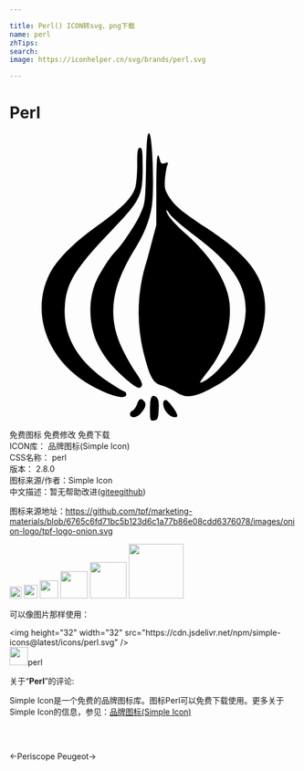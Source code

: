 ```yaml
---

title: Perl() ICON转svg、png下载
name: perl
zhTips: 
search: 
image: https://iconhelper.cn/svg/brands/perl.svg

---
```


# Perl  <small style="font-size: 60%;font-weight: 100"></small>

<div id="svg" class="svg-wrap">
<svg role="img" viewBox="0 0 24 24" xmlns="http://www.w3.org/2000/svg"><title>Perl icon</title><path d="M11.638 0c-.148 0-.207.689-.252 2.925-.058 2.86-.07 2.949-.51 3.914-.36.793-1.623 2.676-2.037 3.04-.373.328-1.183 1.56-1.58 2.401-.71 1.504-.659 3.52-.04 5.047.518 1.194 1.262 2.156 2.46 3.182.94.805 1.23.919 1.375.544.049-.128-.162-.572-.483-1.018-.313-.436-.843-1.362-1.178-2.059-1.382-2.926-.7-5.357.902-8.045.89-1.393 1.403-2.642 1.579-3.852.22-1.515.043-6.079-.236-6.079zm-.757 1.215c-.186 0-.228.26-.228 1.422 0 .782-.08 1.654-.177 1.938-.312.914-1.154 1.737-3.482 3.404-1.684 1.205-3.096 2.652-3.64 3.732-1.666 3.299-.195 7.311 3.42 9.333 1.613.902 2.966 1.253 2.966.768 0-.126-.054-.228-.121-.228s-.632-.332-1.254-.738c-2.69-1.755-3.947-3.927-3.747-6.482.15-1.91.873-3.08 3.796-6.135 2.522-2.636 2.69-2.97 2.693-5.304.001-1.42-.036-1.71-.226-1.71zm1.508.632c-.103.017-.14.905-.142 2.903l-.004 2.926-.744 2.812c-.83 2.54-.954 5.133-.345 7.725.558 2.202.796 2.638 1.567 2.857.343.098.89.355 1.216.572.736.49 1.395.435 2.715-.232 1.92-.97 3.209-2.222 4.067-3.953.745-1.648.856-3.71.068-5.35-.7-1.414-1.882-2.554-4.358-4.197-2.162-1.436-2.617-1.82-3.15-2.652-.322-.503-.369-.724-.308-1.444.04-.468.126-.978.192-1.134.101-.239.069-.268-.202-.182-.26.082-.34.027-.42-.286-.061-.245-.112-.372-.152-.365zm.714 4.586c.034-.007.135.113.252.306.144.237 1.022 1 1.952 1.697 2.888 2.189 5.27 4.378 4.087 8.2-.405 1.146-.99 2.07-1.963 3.098-.544.575-1.266 1.09-1.53 1.09-.047 0 .252-.43.664-.954 1.337-1.7 1.972-3.718 1.79-5.674-.168-1.796-1.557-3.975-3.753-5.89-.912-.796-1.518-1.536-1.512-1.846 0-.016.005-.025.013-.027zm-1.089 15.492c-.208-.006-.297.349-.297 1.121 0 .94.018.988.342.942.302-.042.347-.15.387-.899.032-.613-.019-.902-.183-1.039-.097-.08-.18-.123-.249-.125zm-1.052.28c-.124-.002-.226.14-.327.43-.085.245-.253.481-.373.527-.322.124-.264.55.075.55.162 0 .402-.109.534-.24.441-.442.579-.824.382-1.062-.111-.134-.206-.203-.29-.205zm2.074.063c-.312 0-.28.61.053 1.034.309.392.908.567.908.264 0-.252-.775-1.298-.961-1.298z"/></svg>
</div>
<detail full-name='perl'></detail>

<div class="detail-page">
<p>
<span><span class="badge-success badge">免费图标</span> <span class="badge-success badge">免费修改</span>  <span class="badge-success badge">免费下载</span> </span>
<br/>
<span>
ICON库：
<span class="badge-secondary badge">品牌图标(Simple Icon)</span> 
</span>
<br/>
<span>
CSS名称：
<span class="badge-secondary badge">perl</span> 
</span>

<br/>
<span>
版本：
<span class="badge-secondary badge">2.8.0</span> 
</span>
<br/>
<span>图标来源/作者：<span class="badge-light badge">Simple Icon</span></span> 
<br/>
<span class="zh-detail">中文描述：暂无<span class="help-link"><span>帮助改进</span>(<a href="https://gitee.com/liuwave/icon-helper/edit/master/json/brands/perl.json" target="_blank" rel="noopener noreferrer">gitee</a><a href="https://github.com/liuwave/icon-helper/edit/master/json/brands/perl.json" target="_blank" rel="noopener noreferrer">github</a></span>)</span><br/>
</p>
</div><div class="description description alert alert-light"><p>图标来源地址：<a href="https://github.com/tpf/marketing-materials/blob/6765c6fd71bc5b123d6c1a77b86e08cdd6376078/images/onion-logo/tpf-logo-onion.svg" target="_blank" rel="noopener noreferrer">https://github.com/tpf/marketing-materials/blob/6765c6fd71bc5b123d6c1a77b86e08cdd6376078/images/onion-logo/tpf-logo-onion.svg</a></p></div>
<div class="alert alert-dark">
<img height="21" width="21" src="https://cdn.jsdelivr.net/npm/simple-icons@latest/icons/perl.svg" />
<img height="24" width="24" src="https://cdn.jsdelivr.net/npm/simple-icons@latest/icons/perl.svg" />
<img height="32" width="32" src="https://cdn.jsdelivr.net/npm/simple-icons@latest/icons/perl.svg" />
<img height="48" width="48" src="https://cdn.jsdelivr.net/npm/simple-icons@latest/icons/perl.svg" />
<img height="64" width="64" src="https://cdn.jsdelivr.net/npm/simple-icons@latest/icons/perl.svg" />
<img height="96" width="96" src="https://cdn.jsdelivr.net/npm/simple-icons@latest/icons/perl.svg" />

</div>
<div>
  <p>可以像图片那样使用：    
  </p>
  <div class="alert alert-primary" style="font-size: 14px">
    &lt;img height="32" width="32" src="https://cdn.jsdelivr.net/npm/simple-icons@latest/icons/perl.svg" /&gt;
    <copy-btn content='<img height="32" width="32" src="https://cdn.jsdelivr.net/npm/simple-icons@latest/icons/perl.svg" />'></copy-btn>
  </div>
  <div class="alert alert-secondary">
    <img height="32" width="32" src="https://cdn.jsdelivr.net/npm/simple-icons@latest/icons/perl.svg" />perl
    <copy-btn content="perl" btn-title="复制图标名称"></copy-btn>
  </div>
</div>
<div class="icon-detail__container">
<p>关于“<b>Perl</b>”的评论:</p>
</div>
<Vssue title="关于“Perl”的评论" />
<div><p>Simple Icon是一个免费的品牌图标库。图标Perl可以免费下载使用。更多关于  Simple Icon的信息，参见：<a target="_blank" href="https://iconhelper.cn/brands.html">品牌图标(Simple Icon)</a>
</p></div>


<div style="padding:2rem 0 " class="page-nav"><p class="inner"><span class="prev">←<router-link to="/icon/periscope.html">Periscope</router-link></span> <span class="next"><router-link to="/icon/peugeot.html">Peugeot</router-link>→</span></p></div>

